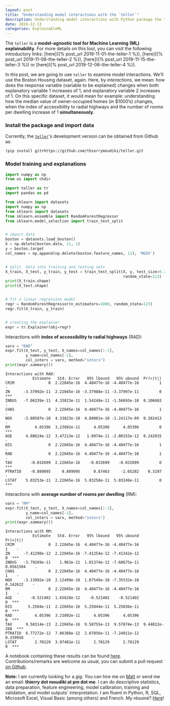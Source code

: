 ```yaml
---
layout: post
title: "Understanding model interactions with the `teller`"
description: Understanding model interactions with Python package the teller 
date: 2019-12-13
categories: ExplainableML
---
```



The `teller` is a __model-agnostic tool for Machine Learning (ML) explainability__. For more details on this tool, you can visit the following introductory links: [here]({% post_url 2019-11-01-the-teller-1 %}), [here]({% post_url 2019-11-08-the-teller-2 %}), [here]({% post_url 2019-11-15-the-teller-3 %}) or [here]({% post_url 2019-12-06-the-teller-4 %}).

In this post, we are going to use `teller` to examine model interactions. We'll use the Boston Housing dataset, again. Here, by _interactions_, we mean: how does the response variable (variable to be explained) changes when both explanatory variable 1 increases of 1, and  explanatory variable 2 increases of 1. On this specific dataset, it would mean for example: understanding how the median value of owner-occupied homes (in $1000’s) changes, when the index of accessibility to radial highways and the number of rooms per dwelling increase of 1 __simultaneously__. 


### Install the package and import data 

Currently, the [`teller`](https://github.com/thierrymoudiki/teller)'s development version can be obtained from Github as: 

```bash
!pip install git+https://github.com/thierrymoudiki/teller.git
```

### Model training and explanations

```python
import numpy as np
from os import chdir

import teller as tr
import pandas as pd

from sklearn import datasets
import numpy as np      
from sklearn import datasets
from sklearn.ensemble import RandomForestRegressor
from sklearn.model_selection import train_test_split


# import data
boston = datasets.load_boston()
X = np.delete(boston.data, 11, 1)
y = boston.target
col_names = np.append(np.delete(boston.feature_names, 11), 'MEDV')


# split  data into training and testing sets 
X_train, X_test, y_train, y_test = train_test_split(X, y, test_size=0.2, 
                                                    random_state=123)
print(X_train.shape)
print(X_test.shape)


# fit a linear regression model 
regr = RandomForestRegressor(n_estimators=1000, random_state=123)
regr.fit(X_train, y_train)


# creating the explainer
expr = tr.Explainer(obj=regr)
```

Interactions with __index of accessibility to radial highways__ (RAD): 

```python
varx = "RAD"
expr.fit(X_test, y_test, X_names=col_names[:-1], 
         y_name=col_names[-1], 
         col_inters = varx, method="inters")
print(expr.summary())
```
```
Interactions with RAD: 
            Estimate   Std. Error   95% lbound   95% ubound  Pr(>|t|)     
CRIM               0  2.22045e-16  4.40477e-16 -4.40477e-16         1    -
ZN      -3.37992e-11  2.22045e-16 -3.37988e-11 -3.37997e-11         0  ***
INDUS   -7.06339e-11  4.33823e-11  1.54248e-11 -1.56693e-10  0.106603    -
CHAS               0  2.22045e-16  4.40477e-16 -4.40477e-16         1    -
NOX     -3.80587e-10  4.33823e-10  4.80001e-10 -1.24117e-09  0.382413    -
RM           4.05396  3.23892e-11      4.05396      4.05396         0  ***
AGE      4.08624e-12  3.47213e-12   1.0974e-11 -2.80153e-12  0.242015    -
DIS                0  2.22045e-16  4.40477e-16 -4.40477e-16         1    -
RAD                0  2.22045e-16  4.40477e-16 -4.40477e-16         1    -
TAX        -0.032699  2.22045e-16    -0.032699    -0.032699         0  ***
PTRATIO    -0.889095     0.889095      0.87463     -2.65282    0.3197    -
LSTAT    5.03253e-11  2.22045e-16  5.03258e-11  5.03249e-11         0  ***
```

Interactions with __average number of rooms per dwelling__ (RM): 

```python
varx = "RM"
expr.fit(X_test, y_test, X_names=col_names[:-1], 
         y_name=col_names[-1], 
         col_inters = varx, method="inters")
print(expr.summary())
```

```
Interactions with RM: 
            Estimate   Std. Error   95% lbound   95% ubound      Pr(>|t|)     
CRIM               0  2.22045e-16  4.40477e-16 -4.40477e-16             1    -
ZN      -7.41298e-12  2.22045e-16 -7.41254e-12 -7.41342e-12             0  ***
INDUS   -3.79269e-11    1.963e-11  1.01374e-12 -7.68675e-11     0.0561504    .
CHAS               0  2.22045e-16  4.40477e-16 -4.40477e-16             1    -
NOX     -3.13992e-10  2.12499e-10  1.07549e-10 -7.35532e-10      0.142622    -
RM                 0  2.22045e-16  4.40477e-16 -4.40477e-16             1    -
AGE        -0.521402  1.65828e-12    -0.521402    -0.521402             0  ***
DIS       5.2504e-11  2.22045e-16  5.25044e-11  5.25036e-11             0  ***
RAD          4.05396  3.23892e-11      4.05396      4.05396             0  ***
TAX      9.58314e-13  2.22045e-16  9.58755e-13  9.57874e-13  9.44012e-268  ***
PTRATIO  6.77272e-12  7.06388e-12  2.07856e-11 -7.24011e-12      0.339958    -
LSTAT        2.70129  3.97481e-11      2.70129      2.70129             0  ***
```

A notebook containing these results can be found [here](https://github.com/thierrymoudiki/teller/blob/master/teller/demo/thierrymoudiki_041219_boston_housing_interactions.ipynb). Contributions/remarks are welcome as usual, you can submit a pull request [on Github](https://github.com/thierrymoudiki/teller).

__Note:__ I am currently looking for a _gig_. You can hire me on [Malt](https://www.malt.fr/profile/thierrymoudiki) or send me an email: __thierry dot moudiki at pm dot me__. I can do descriptive statistics, data preparation, feature engineering, model calibration, training and validation, and model outputs' interpretation. I am fluent in Python, R, SQL, Microsoft Excel, Visual Basic (among others) and French. My résumé? [Here]({{base}}/cv/thierry-moudiki.pdf)!



